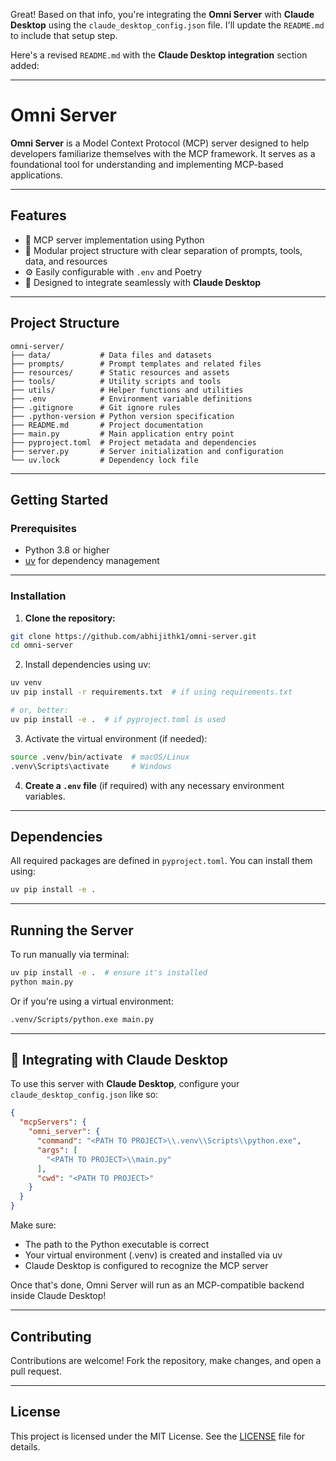Great! Based on that info, you're integrating the **Omni Server** with **Claude Desktop** using the `claude_desktop_config.json` file. I'll update the `README.md` to include that setup step.

Here's a revised `README.md` with the **Claude Desktop integration** section added:

---

# Omni Server

**Omni Server** is a Model Context Protocol (MCP) server designed to help developers familiarize themselves with the MCP framework. It serves as a foundational tool for understanding and implementing MCP-based applications.

---

## Features

- 🚀 MCP server implementation using Python
- 📁 Modular project structure with clear separation of prompts, tools, data, and resources
- ⚙️ Easily configurable with `.env` and Poetry
- 🧠 Designed to integrate seamlessly with **Claude Desktop**

---

## Project Structure

```
omni-server/
├── data/           # Data files and datasets
├── prompts/        # Prompt templates and related files
├── resources/      # Static resources and assets
├── tools/          # Utility scripts and tools
├── utils/          # Helper functions and utilities
├── .env            # Environment variable definitions
├── .gitignore      # Git ignore rules
├── .python-version # Python version specification
├── README.md       # Project documentation
├── main.py         # Main application entry point
├── pyproject.toml  # Project metadata and dependencies
├── server.py       # Server initialization and configuration
└── uv.lock         # Dependency lock file
```

---

## Getting Started

### Prerequisites

- Python 3.8 or higher
- [uv](https://github.com/astral-sh/uv) for dependency management

---

### Installation

1. **Clone the repository:**

```bash
git clone https://github.com/abhijithk1/omni-server.git
cd omni-server
```

2. Install dependencies using uv:

```bash
uv venv
uv pip install -r requirements.txt  # if using requirements.txt

# or, better:
uv pip install -e .  # if pyproject.toml is used
```

3. Activate the virtual environment (if needed):

```bash
source .venv/bin/activate  # macOS/Linux
.venv\Scripts\activate     # Windows
```

4. **Create a `.env` file** (if required) with any necessary environment variables.


---

## Dependencies

All required packages are defined in `pyproject.toml`. You can install them using:

```bash
uv pip install -e .
```

---

## Running the Server

To run manually via terminal:

```bash
uv pip install -e .  # ensure it's installed
python main.py

```

Or if you're using a virtual environment:

```bash
.venv/Scripts/python.exe main.py
```

---

## 🧩 Integrating with Claude Desktop

To use this server with **Claude Desktop**, configure your `claude_desktop_config.json` like so:

```json
{
  "mcpServers": {
    "omni_server": {
      "command": "<PATH TO PROJECT>\\.venv\\Scripts\\python.exe",
      "args": [
        "<PATH TO PROJECT>\\main.py"
      ],
      "cwd": "<PATH TO PROJECT>"
    }
  }
}
```

Make sure:
- The path to the Python executable is correct
- Your virtual environment (.venv) is created and installed via uv
- Claude Desktop is configured to recognize the MCP server

Once that's done, Omni Server will run as an MCP-compatible backend inside Claude Desktop!

---

## Contributing

Contributions are welcome! Fork the repository, make changes, and open a pull request.

---

## License

This project is licensed under the MIT License. See the [LICENSE](LICENSE) file for details.
